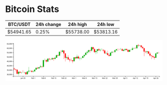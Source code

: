 # Bitcoin Stats

BTC/USDT|24h change|24h high|24h low|
|---|---|---|---|
|$54941.65|0.25%|$55738.00|$53813.16|

<img src="./chart.svg">
